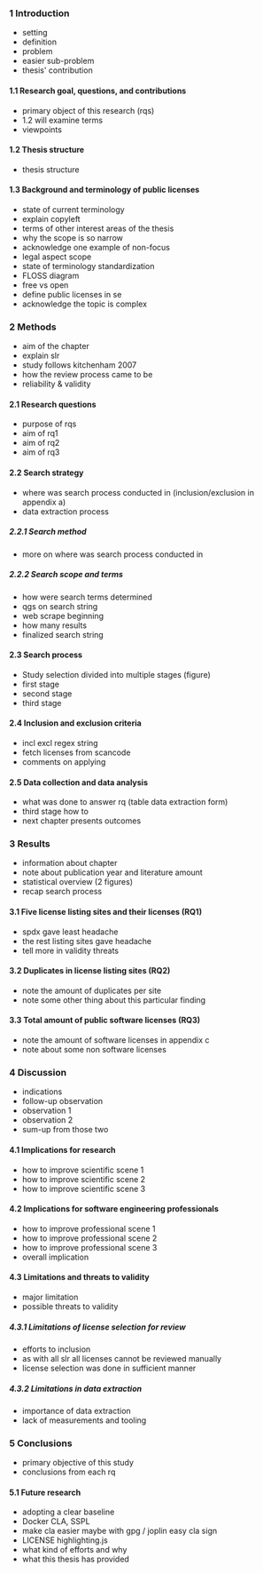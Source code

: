 ### 1 Introduction
- setting
- definition
- problem
- easier sub-problem
- thesis' contribution
#### 1.1 Research goal, questions, and contributions
- primary object of this research (rqs)
- 1.2 will examine terms
- viewpoints
#### 1.2 Thesis structure
- thesis structure
#### 1.3 Background and terminology of public licenses
- state of current terminology
- explain copyleft
- terms of other interest areas of the thesis
- why the scope is so narrow
- acknowledge one example of non-focus
- legal aspect scope
- state of terminology standardization
- FLOSS diagram
- free vs open
- define public licenses in se
- acknowledge the topic is complex

### 2 Methods
- aim of the chapter
- explain slr
- study follows kitchenham 2007
- how the review process came to be
- reliability & validity
#### 2.1 Research questions
- purpose of rqs
- aim of rq1
- aim of rq2
- aim of rq3
#### 2.2 Search strategy
- where was search process conducted in (inclusion/exclusion in appendix a)
- data extraction process
##### 2.2.1 Search method
- more on where was search process conducted in
##### 2.2.2 Search scope and terms
- how were search terms determined
- qgs on search string
- web scrape beginning
- how many results
- finalized search string
#### 2.3 Search process
- Study selection divided into multiple stages (figure)
- first stage
- second stage
- third stage
#### 2.4 Inclusion and exclusion criteria
- incl excl regex string
- fetch licenses from scancode
- comments on applying
#### 2.5 Data collection and data analysis
- what was done to answer rq (table data extraction form)
- third stage how to
- next chapter presents outcomes

### 3 Results
- information about chapter
- note about publication year and literature amount
- statistical overview (2 figures)
- recap search process
#### 3.1 Five license listing sites and their licenses (RQ1)
- spdx gave least headache
- the rest listing sites gave headache
- tell more in validity threats
#### 3.2 Duplicates in license listing sites (RQ2)
- note the amount of duplicates per site
- note some other thing about this particular finding
#### 3.3 Total amount of public software licenses (RQ3)
- note the amount of software licenses in appendix c
- note about some non software licenses

### 4 Discussion
- indications
- follow-up observation
- observation 1
- observation 2
- sum-up from those two
#### 4.1 Implications for research
- how to improve scientific scene 1
- how to improve scientific scene 2
- how to improve scientific scene 3
#### 4.2 Implications for software engineering professionals
- how to improve professional scene 1
- how to improve professional scene 2
- how to improve professional scene 3
- overall implication
#### 4.3 Limitations and threats to validity
- major limitation
- possible threats to validity
##### 4.3.1 Limitations of license selection for review
- efforts to inclusion
- as with all slr all licenses cannot be reviewed manually
- license selection was done in sufficient manner
##### 4.3.2 Limitations in data extraction
- importance of data extraction
- lack of measurements and tooling

### 5 Conclusions
- primary objective of this study
- conclusions from each rq
#### 5.1 Future research
- adopting a clear baseline
- Docker CLA, SSPL
- make cla easier maybe with gpg / joplin easy cla sign
- LICENSE highlighting.js
- what kind of efforts and why
- what this thesis has provided
